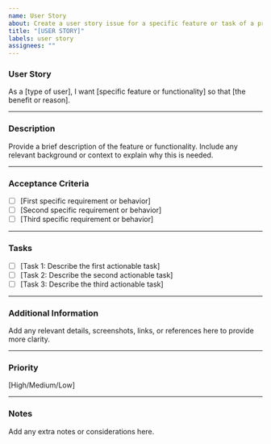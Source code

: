 ```yaml
---
name: User Story
about: Create a user story issue for a specific feature or task of a project
title: "[USER STORY]"
labels: user story
assignees: ""
---
```


### **User Story**

As a [type of user], I want [specific feature or functionality] so that [the benefit or reason].

---

### **Description**

Provide a brief description of the feature or functionality. Include any relevant background or context to explain why this is needed.

---

### **Acceptance Criteria**

- [ ] [First specific requirement or behavior]
- [ ] [Second specific requirement or behavior]
- [ ] [Third specific requirement or behavior]

---

### **Tasks**

- [ ] [Task 1: Describe the first actionable task]
- [ ] [Task 2: Describe the second actionable task]
- [ ] [Task 3: Describe the third actionable task]

---

### **Additional Information**

Add any relevant details, screenshots, links, or references here to provide more clarity.

---

### **Priority**

[High/Medium/Low]

---

### **Notes**

Add any extra notes or considerations here.
